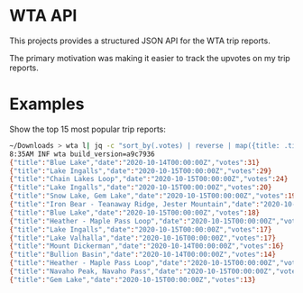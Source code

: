 # WTA API

This projects provides a structured JSON API for the WTA trip reports.

The primary motivation was making it easier to track the upvotes on my
trip reports.

# Examples

Show the top 15 most popular trip reports:

```sh
~/Downloads > wta l| jq -c "sort_by(.votes) | reverse | map({title: .title, date: .hike_date, votes: .votes}) | .[]" | head -15
8:35AM INF wta build_version=a9c7936
{"title":"Blue Lake","date":"2020-10-14T00:00:00Z","votes":31}
{"title":"Lake Ingalls","date":"2020-10-15T00:00:00Z","votes":29}
{"title":"Chain Lakes Loop","date":"2020-10-15T00:00:00Z","votes":24}
{"title":"Lake Ingalls","date":"2020-10-15T00:00:00Z","votes":20}
{"title":"Snow Lake, Gem Lake","date":"2020-10-15T00:00:00Z","votes":19}
{"title":"Iron Bear - Teanaway Ridge, Jester Mountain","date":"2020-10-14T00:00:00Z","votes":18}
{"title":"Blue Lake","date":"2020-10-15T00:00:00Z","votes":18}
{"title":"Heather - Maple Pass Loop","date":"2020-10-15T00:00:00Z","votes":17}
{"title":"Lake Ingalls","date":"2020-10-15T00:00:00Z","votes":17}
{"title":"Lake Valhalla","date":"2020-10-16T00:00:00Z","votes":17}
{"title":"Mount Dickerman","date":"2020-10-14T00:00:00Z","votes":16}
{"title":"Bullion Basin","date":"2020-10-14T00:00:00Z","votes":14}
{"title":"Heather - Maple Pass Loop","date":"2020-10-15T00:00:00Z","votes":14}
{"title":"Navaho Peak, Navaho Pass","date":"2020-10-15T00:00:00Z","votes":13}
{"title":"Gem Lake","date":"2020-10-15T00:00:00Z","votes":13}
```
